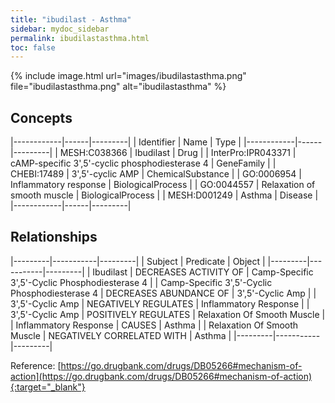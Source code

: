 ```yaml
---
title: "ibudilast - Asthma"
sidebar: mydoc_sidebar
permalink: ibudilastasthma.html
toc: false 
---
```


{% include image.html url="images/ibudilastasthma.png" file="ibudilastasthma.png" alt="ibudilastasthma" %}

## Concepts

|------------|------|---------|
| Identifier | Name | Type    |
|------------|------|---------|
| MESH:C038366 | Ibudilast | Drug |
| InterPro:IPR043371 | cAMP-specific 3',5'-cyclic phosphodiesterase 4 | GeneFamily |
| CHEBI:17489 | 3',5'-cyclic AMP | ChemicalSubstance |
| GO:0006954 | Inflammatory response | BiologicalProcess |
| GO:0044557 | Relaxation of smooth muscle | BiologicalProcess |
| MESH:D001249 | Asthma | Disease |
|------------|------|---------|

## Relationships

|---------|-----------|---------|
| Subject | Predicate | Object  |
|---------|-----------|---------|
| Ibudilast | DECREASES ACTIVITY OF | Camp-Specific 3',5'-Cyclic Phosphodiesterase 4 |
| Camp-Specific 3',5'-Cyclic Phosphodiesterase 4 | DECREASES ABUNDANCE OF | 3',5'-Cyclic Amp |
| 3',5'-Cyclic Amp | NEGATIVELY REGULATES | Inflammatory Response |
| 3',5'-Cyclic Amp | POSITIVELY REGULATES | Relaxation Of Smooth Muscle |
| Inflammatory Response | CAUSES | Asthma |
| Relaxation Of Smooth Muscle | NEGATIVELY CORRELATED WITH | Asthma |
|---------|-----------|---------|

Reference: [https://go.drugbank.com/drugs/DB05266#mechanism-of-action](https://go.drugbank.com/drugs/DB05266#mechanism-of-action){:target="_blank"}